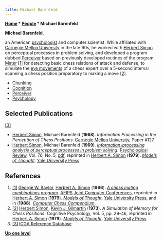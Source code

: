 ```yaml
---
title: Michael Barenfeld
---
```

**[Home](Home "Home") \* [People](People "People") \* Michael Barenfeld**


**Michael Barenfeld**,  

an American [psychologist](Category:Psychologist "Category:Psychologist") and computer scientist. While affiliated with [Carnegie Mellon University](Carnegie_Mellon_University "Carnegie Mellon University") in the late 60s, he worked with [Herbert Simon](Herbert_Simon "Herbert Simon") on perceptual processes in problem solving, and developed a program dubbed [Perceiver](Perceiver "Perceiver") based on previously developed routines of the program [Mater](Mater "Mater") <a id="cite-note-1" href="#cite-ref-1">[1]</a> for detecting basic chess relations of attack and defense, to simulate the [eye movements](Eye_Movements "Eye Movements") of a chess expert over a 5-second interval scanning a chess position preparatory to making a move <a id="cite-note-2" href="#cite-ref-2">[2]</a>.






* [Chunking](Chunking "Chunking")
* [Cognition](Cognition "Cognition")
* [Perceiver](Perceiver "Perceiver")
* [Psychology](index.php?title=Psychology&action=edit&redlink=1 "Psychology (page does not exist)")


## Selected Publications


<a id="cite-note-3" href="#cite-ref-3">[3]</a>



* [Herbert Simon](Herbert_Simon "Herbert Simon"), Michael Barenfeld (**1968**). *Information Processing in the Perception of Chess Positions*. [Carnegie Mellon University](Carnegie_Mellon_University "Carnegie Mellon University"), Paper #127
* [Herbert Simon](Herbert_Simon "Herbert Simon"), Michael Barenfeld (**1969**). *[Information-processing analysis of perceptual processes in problem solving](http://psycnet.apa.org/record/1970-01781-001)*. [Psychological Review](https://en.wikipedia.org/wiki/Psychological_Review), Vol. 76, No. 5, [pdf](https://pdfs.semanticscholar.org/768a/0b6d7fbc759797012fefb2f4988c6581e2c3.pdf), reprinted in [Herbert A. Simon](Herbert_Simon "Herbert Simon") (**1979**). *[Models of Thought](https://yalebooks.yale.edu/book/9780300024326/models-thought)*. [Yale University Press](https://en.wikipedia.org/wiki/Yale_University_Press)


## References


1. <a id="cite-ref-1" href="#cite-note-1">[1]</a> [George W. Baylor](George_Baylor "George Baylor"), [Herbert A. Simon](Herbert_Simon "Herbert Simon") (**1966**). *[A chess mating combinations program](http://dl.acm.org/citation.cfm?id=1464182.1464233&coll=GUIDE&dl=GUIDE)*. [AFIPS](https://en.wikipedia.org/wiki/American_Federation_of_Information_Processing_Societies) [Joint Computer Conferences](https://en.wikipedia.org/wiki/Joint_Computer_Conference), reprinted in [Herbert A. Simon](Herbert_Simon "Herbert Simon") (**1979**). *[Models of Thought](https://yalebooks.yale.edu/book/9780300024326/models-thought)*. [Yale University Press](https://en.wikipedia.org/wiki/Yale_University_Press), and in (**1988**). *[Computer Chess Compendium](Computer_Chess_Compendium "Computer Chess Compendium")*.
2. <a id="cite-ref-2" href="#cite-note-2">[2]</a> [Herbert Simon](Herbert_Simon "Herbert Simon"), [Kevin J. Gilmartin](Kevin_J._Gilmartin "Kevin J. Gilmartin") (**1973**). *A Simulation of Memory for Chess Positions*. Cognitive Psychology, Vol. 5, pp. 29-46, reprinted in [Herbert A. Simon](Herbert_Simon "Herbert Simon") (**1979**). *[Models of Thought](https://yalebooks.yale.edu/book/9780300024326/models-thought)*. [Yale University Press](https://en.wikipedia.org/wiki/Yale_University_Press)
3. <a id="cite-ref-3" href="#cite-note-3">[3]</a> [ICGA Reference Database](ICGA_Journal#RefDB "ICGA Journal")

**[Up one level](People "People")**







 
